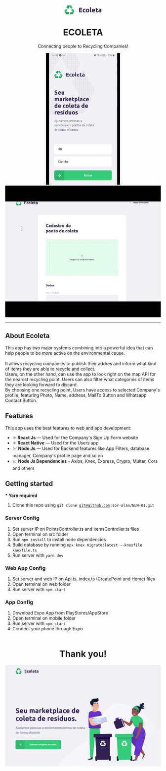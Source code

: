 <h1 align="center">
<br>
  <img src="readme_files/logo.svg" alt="ECOLETA" width="120">
<br>
<br>
ECOLETA
</h1>

<p align="center">Connecting people to Recycling Companies!</p>


<div align="center">
  <img src="readme_files/1.gif" alt="Ecoleta" height="425">
  <img src="readme_files/2.gif" alt="Ecoleta" height="425">
</div>

<hr />

## About Ecoleta
This app has two major systems combining into a powerful idea that can help people to be more active on the environmental cause.
<br /> <br />
It allows recycling companies to publish their addres and inform what kind of items they are able to recycle and collect.<br/> Users, on the other hand, can use the app to look right on the map API for the nearest recycling point. Users can also filter what categories of items they are looking forward to discard.<br/>
By choosing one recycling point, Users have access to selected Company's profile, featuring Photo, Name, address, MailTo Button and Whatsapp Contact Button.

## Features
This app uses the best features to web and app development:

- ⚛️ **React Js** — Used for the Company's Sign Up Form website
- ⚛️ **React Native** — Used for the Users app
- 💹 **Node Js** — Used for Backend features like App Filters, database manager, Company's profile page and so on
- 💹 **Node Js Dependencies** - Axios, Knex, Express, Crypto, Multer, Cors and others

## Getting started
<b>* Yarn required</b><br/>
1. Clone this repo using <code>git clone git@github.com:sor-alan/NLW-01.git</code>

### Server Config
1. Set server IP on PointsController.ts and itemsController.ts files<br/>
2. Open terminal on src folder <br/>
3. Run <code>npm install</code> to install node dependencies <br/>
4. Build database by running <code>npx knex migrate:latest --knexfile knexfile.ts</code><br/>
5. Run server with <code>yarn dev</code>

### Web App Config
1. Set server and web IP on Api.ts, index.ts (CreatePoint and Home) files<br/>
2. Open terminal on web folder <br/>
3. Run server with <code>npm start</code>

### App Config
1. Download Expo App from PlayStores/AppStore <br/>
2. Open terminal on mobile folder <br/>
3. Run server with <code>npm start</code><br/>
4. Connect your phone through Expo<br/><br/>

<h1 align="center">
Thank you!
</h1>
<div align="center">
  <img src="readme_files/landing-page.png" alt="Ecoleta">
</div>
